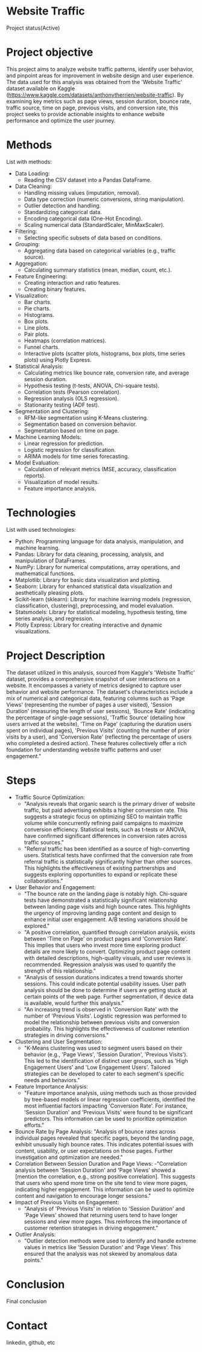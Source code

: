 # Website Traffic
  Project status(Active)

# Project objective
  This project aims to analyze website traffic patterns, identify user behavior, and pinpoint areas for improvement in website design and user experience. The data used for this analysis was obtained from the 'Website Traffic' dataset available on Kaggle (https://www.kaggle.com/datasets/anthonytherrien/website-traffic). By examining key metrics such as page views, session duration, bounce rate, traffic source, time on page, previous visits, and conversion rate, this project seeks to provide actionable insights to enhance website performance and optimize the user journey.

# Methods
  List with methods:
  - Data Loading:
    - Reading the CSV dataset into a Pandas DataFrame.
  - Data Cleaning:
    - Handling missing values (imputation, removal).
    - Data type correction (numeric conversions, string manipulation).
    - Outlier detection and handling.
    - Standardizing categorical data.
    - Encoding categorical data (One-Hot Encoding).
    - Scaling numerical data (StandardScaler, MinMaxScaler).
  - Filtering:
    - Selecting specific subsets of data based on conditions.
  - Grouping:
    - Aggregating data based on categorical variables (e.g., traffic source).
  - Aggregation:
    - Calculating summary statistics (mean, median, count, etc.).
  - Feature Engineering:
    - Creating interaction and ratio features.
    - Creating binary features.
  - Visualization:
    - Bar charts.
    - Pie charts.
    - Histograms.
    - Box plots.
    - Line plots.
    - Pair plots.
    - Heatmaps (correlation matrices).
    - Funnel charts.
    - Interactive plots (scatter plots, histograms, box plots, time series plots) using Plotly Express.
  - Statistical Analysis:
    - Calculating metrics like bounce rate, conversion rate, and average session duration.
    - Hypothesis testing (t-tests, ANOVA, Chi-square tests).
    - Correlation tests (Pearson correlation).
    - Regression analysis (OLS regression).
    - Stationarity testing (ADF test).
  - Segmentation and Clustering:
    - RFM-like segmentation using K-Means clustering.
    - Segmentation based on conversion behavior.
    - Segmentation based on time on page.
  - Machine Learning Models:
    - Linear regression for prediction.
    - Logistic regression for classification.
    - ARIMA models for time series forecasting.
  - Model Evaluation:
    - Calculation of relevant metrics (MSE, accuracy, classification reports).
    - Visualization of model results.
    - Feature importance analysis.

# Technologies 
  List with used technologies:
  - Python: Programming language for data analysis, manipulation, and machine learning.
  - Pandas: Library for data cleaning, processing, analysis, and manipulation of DataFrames.
  - NumPy: Library for numerical computations, array operations, and mathematical functions.
  - Matplotlib: Library for basic data visualization and plotting.
  - Seaborn: Library for enhanced statistical data visualization and aesthetically pleasing plots.
  - Scikit-learn (sklearn): Library for machine learning models (regression, classification, clustering), preprocessing, and model evaluation.
  - Statsmodels: Library for statistical modeling, hypothesis testing, time series analysis, and regression.
  - Plotly Express: Library for creating interactive and dynamic visualizations.

# Project Description
  The dataset utilized in this analysis, sourced from Kaggle's 'Website Traffic' dataset, provides a comprehensive snapshot of user interactions on a website. It encompasses a variety of metrics designed to capture user behavior and website performance. The dataset's characteristics include a mix of numerical and categorical data, featuring columns such as 'Page Views' (representing the number of pages a user visited), 'Session Duration' (measuring the length of user sessions), 'Bounce Rate' (indicating the percentage of single-page sessions), 'Traffic Source' (detailing how users arrived at the website), 'Time on Page' (capturing the duration users spent on individual pages), 'Previous Visits' (counting the number of prior visits by a user), and 'Conversion Rate' (reflecting the percentage of users who completed a desired action). These features collectively offer a rich foundation for understanding website traffic patterns and user engagement."

# Steps
  - Traffic Source Optimization:
    - "Analysis reveals that organic search is the primary driver of website traffic, but paid advertising exhibits a higher conversion rate. This suggests a strategic focus on optimizing SEO to maintain traffic volume while concurrently refining paid campaigns to maximize conversion efficiency. Statistical tests, such as t-tests or ANOVA, have confirmed significant differences in conversion rates across traffic sources."
    - "Referral traffic has been identified as a source of high-converting users. Statistical tests have confirmed that the conversion rate from referral traffic is statistically significantly higher than other sources. This highlights the effectiveness of existing partnerships and suggests exploring opportunities to expand or replicate these collaborations."
  - User Behavior and Engagement:
    - "The bounce rate on the landing page is notably high. Chi-square tests have demonstrated a statistically significant relationship between landing page visits and high bounce rates. This highlights the urgency of improving landing page content and design to enhance initial user engagement. A/B testing variations should be explored."
    - "A positive correlation, quantified through correlation analysis, exists between 'Time on Page' on product pages and 'Conversion Rate'. This implies that users who invest more time exploring product details are more likely to convert. Optimizing product page content with detailed descriptions, high-quality visuals, and user reviews is recommended. Regression analysis was used to quantify the strength of this relationship."
    - "Analysis of session durations indicates a trend towards shorter sessions. This could indicate potential usability issues. User path analysis should be done to determine if users are getting stuck at certain points of the web page. Further segmentation, if device data is available, would further this analysis."
    - "An increasing trend is observed in 'Conversion Rate' with the number of 'Previous Visits'. Logistic regression was performed to model the relationship between previous visits and conversion probability. This highlights the effectiveness of customer retention strategies in driving conversions."
  - Clustering and User Segmentation:
    - "K-Means clustering was used to segment users based on their behavior (e.g., 'Page Views', 'Session Duration', 'Previous Visits'). This led to the identification of distinct user groups, such as 'High Engagement Users' and 'Low Engagement Users'. Tailored strategies can be developed to cater to each segment's specific needs and behaviors."
  - Feature Importance Analysis:
    - "Feature importance analysis, using methods such as those provided by tree-based models or linear regression coefficients, identified the most influential factors impacting 'Conversion Rate'. For instance, 'Session Duration' and 'Previous Visits' were found to be significant predictors. This information can be used to prioritize optimization efforts."
  - Bounce Rate by Page Analysis:
    "Analysis of bounce rates across individual pages revealed that specific pages, beyond the landing page, exhibit unusually high bounce rates. This indicates potential issues with content, usability, or user expectations on those pages. Further investigation and optimization are needed."
  - Correlation Between Session Duration and Page Views:
    -"Correlation analysis between 'Session Duration' and 'Page Views' showed a [mention the correlation, e.g., strong positive correlation]. This suggests that users who spend more time on the site tend to view more pages, indicating higher engagement. This information can be used to optimize content and navigation to encourage longer sessions."
  - Impact of Previous Visits on Engagement:
    - "Analysis of 'Previous Visits' in relation to 'Session Duration' and 'Page Views' showed that returning users tend to have longer sessions and view more pages. This reinforces the importance of customer retention strategies in driving engagement."
  - Outlier Analysis:
    - "Outlier detection methods were used to identify and handle extreme values in metrics like 'Session Duration' and 'Page Views'. This ensured that the analysis was not skewed by anomalous data points."

# Conclusion
  Final conclusion
  
# Contact
  linkedin, github, etc 
  
